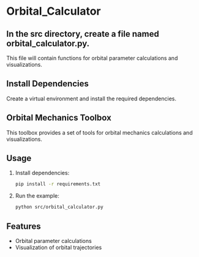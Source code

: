 # Orbital_Calculator

## In the src directory, create a file named orbital_calculator.py. 
This file will contain functions for orbital parameter calculations and visualizations.

## Install Dependencies
Create a virtual environment and install the required dependencies.

## Orbital Mechanics Toolbox
This toolbox provides a set of tools for orbital mechanics calculations and visualizations.

## Usage

1. Install dependencies:

    ```bash
    pip install -r requirements.txt
    ```

2. Run the example:

    ```bash
    python src/orbital_calculator.py
    ```

## Features

- Orbital parameter calculations
- Visualization of orbital trajectories

